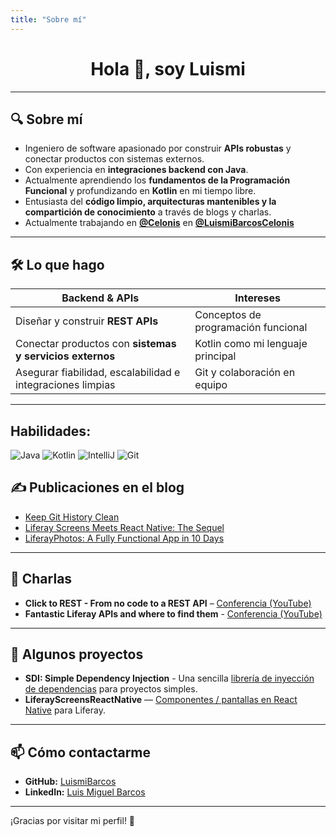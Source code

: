 ```yaml
---
title: "Sobre mí"
---
```


<h1 align="center">Hola 👋, soy Luismi</h1>

---

## 🔍 Sobre mí

- Ingeniero de software apasionado por construir **APIs robustas** y conectar productos con sistemas externos.
- Con experiencia en **integraciones backend con Java**.
- Actualmente aprendiendo los **fundamentos de la Programación Funcional** y profundizando en **Kotlin** en mi tiempo libre.
- Entusiasta del **código limpio, arquitecturas mantenibles y la compartición de conocimiento** a través de blogs y charlas.
- Actualmente trabajando en **[@Celonis](https://github.com/celonis)** en **[@LuismiBarcosCelonis](https://github.com/LuismiBarcosCelonis)**

---

## 🛠 Lo que hago

| Backend & APIs | Intereses |
|----------------|-----------------------|
| Diseñar y construir **REST APIs** | Conceptos de programación funcional |
| Conectar productos con **sistemas y servicios externos** | Kotlin como mi lenguaje principal |
| Asegurar fiabilidad, escalabilidad e integraciones limpias | Git y colaboración en equipo |

---

## Habilidades:
![Java](https://img.shields.io/badge/Java-0071b0?style=for-the-badge&logo=openjdk&logoColor=white&labelColor=101010)
![Kotlin](https://img.shields.io/badge/Kotlin-874BFD?style=for-the-badge&logo=kotlin&logoColor=white&labelColor=101010)
![IntelliJ](https://img.shields.io/badge/IntelliJ-ad3dd2?style=for-the-badge&logo=intellijidea&logoColor=white&labelColor=101010)
![Git](https://img.shields.io/badge/Git-f05133?style=for-the-badge&logo=git&logoColor=orange&labelColor=101010)

## ✍️ Publicaciones en el blog
- [Keep Git History Clean](https://careers.celonis.com/blog/keep-git-history-clean)
- [Liferay Screens Meets React Native: The Sequel](https://liferay.dev/blogs/-/blogs/liferay-screens-meets-react-native-the-sequel)
- [LiferayPhotos: A Fully Functional App in 10 Days](https://liferay.dev/blogs/-/blogs/liferayphotos-a-fully-functional-app-in-10-days-using-liferay-screens-final-part-development-experience-)

---

## 🎤 Charlas

- **Click to REST - From no code to a REST API** – [Conferencia (YouTube)](https://www.youtube.com/watch?v=Eszsvl1qZKk&t=4130s)
- **Fantastic Liferay APIs and where to find them** - [Conferencia (YouTube)](https://www.youtube.com/watch?v=PSxgzOfDe1Y&t=17166s)

---

## 📂 Algunos proyectos
- **SDI: Simple Dependency Injection** - Una sencilla [librería de inyección de dependencias](https://github.com/LuismiBarcos/SDI) para proyectos simples.
- **LiferayScreensReactNative** — [Componentes / pantallas en React Native](https://github.com/LuismiBarcos/LiferayScreensReactNative) para Liferay.

---

## 📫 Cómo contactarme

- **GitHub:** [LuismiBarcos](https://github.com/LuismiBarcos)
- **LinkedIn:** [Luis Miguel Barcos](https://es.linkedin.com/in/luismibarcos)

---

¡Gracias por visitar mi perfil! 🚀
